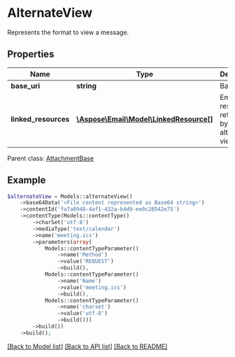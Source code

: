 # AlternateView

Represents the format to view a message.

## Properties
Name | Type | Description | Notes
---- | ---- | ----------- | -----
**base_uri** | **string** | Base URI. | [optional] 
**linked_resources** | [**\Aspose\Email\Model\LinkedResource[]**](LinkedResource.md) | Embedded resources referred to by this alternate view. | [optional] 

 Parent class: [AttachmentBase](AttachmentBase.md)


## Example
```php
$alternateView = Models::alternateView()
    ->base64Data('<File content represented as Base64 string>')
    ->contentId('fa7a8948-4af1-432a-b4d9-ee0c28542e75')
    ->contentType(Models::contentType()
        ->charSet('utf-8')
        ->mediaType('text/calendar')
        ->name('meeting.ics')
        ->parameters(array(
            Models::contentTypeParameter()
                ->name('Method')
                ->value('REQUEST')
                ->build(),
            Models::contentTypeParameter()
                ->name('Name')
                ->value('meeting.ics')
                ->build(),
            Models::contentTypeParameter()
                ->name('charset')
                ->value('utf-8')
                ->build()))
        ->build())
    ->build();
```


[[Back to Model list]](README.md#documentation-for-models) [[Back to API list]](README.md#documentation-for-api-endpoints) [[Back to README]](README.md)

